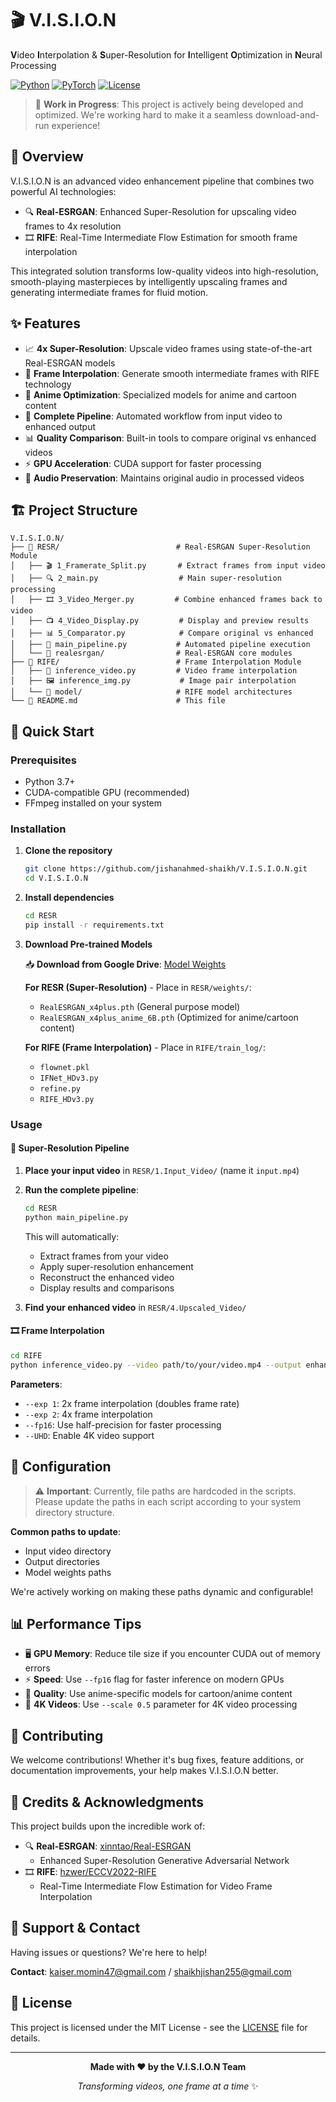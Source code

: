 # 🎬 V.I.S.I.O.N

**V**ideo **I**nterpolation & **S**uper-Resolution for **I**ntelligent **O**ptimization in **N**eural Processing

[![Python](https://img.shields.io/badge/Python-3.7+-blue.svg)](https://www.python.org/downloads/)
[![PyTorch](https://img.shields.io/badge/PyTorch-1.7+-red.svg)](https://pytorch.org/)
[![License](https://img.shields.io/badge/License-MIT-green.svg)](LICENSE)

> 🚧 **Work in Progress**: This project is actively being developed and optimized. We're working hard to make it a seamless download-and-run experience!

## 📖 Overview

V.I.S.I.O.N is an advanced video enhancement pipeline that combines two powerful AI technologies:

- 🔍 **Real-ESRGAN**: Enhanced Super-Resolution for upscaling video frames to 4x resolution
- 🎞️ **RIFE**: Real-Time Intermediate Flow Estimation for smooth frame interpolation

This integrated solution transforms low-quality videos into high-resolution, smooth-playing masterpieces by intelligently upscaling frames and generating intermediate frames for fluid motion.

## ✨ Features

- 📈 **4x Super-Resolution**: Upscale video frames using state-of-the-art Real-ESRGAN models
- 🎯 **Frame Interpolation**: Generate smooth intermediate frames with RIFE technology
- 🎨 **Anime Optimization**: Specialized models for anime and cartoon content
- 🔄 **Complete Pipeline**: Automated workflow from input video to enhanced output
- 📊 **Quality Comparison**: Built-in tools to compare original vs enhanced videos
- ⚡ **GPU Acceleration**: CUDA support for faster processing
- 🎵 **Audio Preservation**: Maintains original audio in processed videos

## 🏗️ Project Structure

```
V.I.S.I.O.N/
├── 📁 RESR/                          # Real-ESRGAN Super-Resolution Module
│   ├── 🎬 1_Framerate_Split.py       # Extract frames from input video
│   ├── 🔍 2_main.py                  # Main super-resolution processing
│   ├── 🎞️ 3_Video_Merger.py         # Combine enhanced frames back to video
│   ├── 📺 4_Video_Display.py         # Display and preview results
│   ├── 📊 5_Comparator.py            # Compare original vs enhanced
│   ├── 🔧 main_pipeline.py           # Automated pipeline execution
│   └── 📁 realesrgan/                # Real-ESRGAN core modules
├── 📁 RIFE/                          # Frame Interpolation Module
│   ├── 🎥 inference_video.py         # Video frame interpolation
│   ├── 🖼️ inference_img.py           # Image pair interpolation
│   └── 📁 model/                     # RIFE model architectures
└── 📄 README.md                      # This file
```

## 🚀 Quick Start

### Prerequisites

- Python 3.7+
- CUDA-compatible GPU (recommended)
- FFmpeg installed on your system

### Installation

1. **Clone the repository**

   ```bash
   git clone https://github.com/jishanahmed-shaikh/V.I.S.I.O.N.git
   cd V.I.S.I.O.N
   ```
2. **Install dependencies**

   ```bash
   cd RESR
   pip install -r requirements.txt
   ```
3. **Download Pre-trained Models**

   📥 **Download from Google Drive**: [Model Weights](https://drive.google.com/drive/folders/1FsvxalXW-f3zsypSa8n8r0hq7SNhFO0M?usp=drive_link)

   **For RESR (Super-Resolution)** - Place in `RESR/weights/`:

   - `RealESRGAN_x4plus.pth` (General purpose model)
   - `RealESRGAN_x4plus_anime_6B.pth` (Optimized for anime/cartoon content)

   **For RIFE (Frame Interpolation)** - Place in `RIFE/train_log/`:

   - `flownet.pkl`
   - `IFNet_HDv3.py`
   - `refine.py`
   - `RIFE_HDv3.py`

### Usage

#### 🎯 Super-Resolution Pipeline

1. **Place your input video** in `RESR/1.Input_Video/` (name it `input.mp4`)
2. **Run the complete pipeline**:

   ```bash
   cd RESR
   python main_pipeline.py
   ```

   This will automatically:

   - Extract frames from your video
   - Apply super-resolution enhancement
   - Reconstruct the enhanced video
   - Display results and comparisons
3. **Find your enhanced video** in `RESR/4.Upscaled_Video/`

#### 🎞️ Frame Interpolation

```bash
cd RIFE
python inference_video.py --video path/to/your/video.mp4 --output enhanced_video.mp4 --exp 1
```

**Parameters**:

- `--exp 1`: 2x frame interpolation (doubles frame rate)
- `--exp 2`: 4x frame interpolation
- `--fp16`: Use half-precision for faster processing
- `--UHD`: Enable 4K video support

## 🔧 Configuration

> ⚠️ **Important**: Currently, file paths are hardcoded in the scripts. Please update the paths in each script according to your system directory structure.

**Common paths to update**:

- Input video directory
- Output directories
- Model weights paths

We're actively working on making these paths dynamic and configurable!

## 📊 Performance Tips

- 🖥️ **GPU Memory**: Reduce tile size if you encounter CUDA out of memory errors
- ⚡ **Speed**: Use `--fp16` flag for faster inference on modern GPUs
- 🎯 **Quality**: Use anime-specific models for cartoon/anime content
- 📏 **4K Videos**: Use `--scale 0.5` parameter for 4K video processing

## 🤝 Contributing

We welcome contributions! Whether it's bug fixes, feature additions, or documentation improvements, your help makes V.I.S.I.O.N better.

## 📜 Credits & Acknowledgments

This project builds upon the incredible work of:

- 🔍 **Real-ESRGAN**: [xinntao/Real-ESRGAN](https://github.com/xinntao/Real-ESRGAN)
  - Enhanced Super-Resolution Generative Adversarial Network
- 🎞️ **RIFE**: [hzwer/ECCV2022-RIFE](https://github.com/hzwer/ECCV2022-RIFE)
  - Real-Time Intermediate Flow Estimation for Video Frame Interpolation

## 📧 Support & Contact

Having issues or questions? We're here to help!

**Contact**: kaiser.momin47@gmail.com / shaikhjishan255@gmail.com

## 📄 License

This project is licensed under the MIT License - see the [LICENSE](LICENSE) file for details.

---

<div align="center">

**Made with ❤️ by the V.I.S.I.O.N Team**

*Transforming videos, one frame at a time* ✨

</div>
